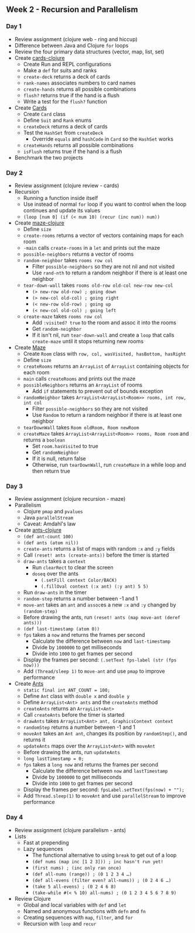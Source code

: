 ## Week 2 - Recursion and Parallelism

### Day 1

* Review assignment (clojure web - ring and hiccup)
* Difference between Java and Clojure `for` loops
* Review the four primary data structures (vector, map, list, set)
* Create [cards-clojure](../projects/cards-clojure)
  * Create Run and REPL configurations
  * Make a `def` for suits and ranks
  * `create-deck` returns a deck of cards
  * `rank-names` associates numbers to card names
  * `create-hands` returns all possible combinations
  * `flush?` returns true if the hand is a flush
  * Write a test for the `flush?` function
* Create [Cards](../projects/Cards)
  * Create `Card` class
  * Define `Suit` and `Rank` enums
  * `createDeck` returns a deck of cards
  * Test the `HashSet` from `createDeck`
    * Override `equals` and `hashCode` in `Card` so the `HashSet` works
  * `createHands` returns all possible combinations
  * `isFlush` returns true if the hand is a flush
* Benchmark the two projects

### Day 2

* Review assignment (clojure review - cards)
* Recursion
  * Running a function inside itself
  * Use instead of normal `for` loop if you want to control when the loop continues and update its values
  * `(loop [num 0] (if (< num 10) (recur (inc num)) num))`
* Create [maze-clojure](../projects/maze-clojure)
  * Define `size`
  * `create-rooms` returns a vector of vectors containing maps for each room
  * `-main` calls `create-rooms` in a `let` and prints out the maze
  * `possible-neighbors` returns a vector of rooms
  * `random-neighbor` takes `rooms row col`
    * Filter `possible-neighbors` so they are not nil and not visited
    * Use `rand-nth` to return a random neighbor if there is at least one neighbor
  * `tear-down-wall` takes `rooms old-row old-col new-row new-col`
    * `(> new-row old-row) ; going down`
    * `(> new-col old-col) ; going right`
    * `(< new-row old-row) ; going up`
    * `(< new-col old-col) ; going left`
  * `create-maze` takes `rooms row col`
    * Add `:visited? true` to the room and assoc it into the rooms
    * Get `random-neighbor`
    * If it isn't nil, run `tear-down-wall` and create a `loop` that calls `create-maze` until it stops returning new rooms
* Create [Maze](../projects/Maze)
  * Create `Room` class with `row, col, wasVisited, hasBottom, hasRight`
  * Define `size`
  * `createRooms` returns an `ArrayList` of `ArrayList` containing objects for each room
  * `main` calls `createRooms` and prints out the maze
  * `possibleNeighbors` returns an `ArrayList` of rooms
    * Add `if` statements to prevent out of bounds exception
  * `randomNeighbor` takes `ArrayList<ArrayList<Room>> rooms, int row, int col`
    * Filter `possible-neighbors` so they are not visited
    * Use `Random` to return a random neighbor if there is at least one neighbor
  * `tearDownWall` takes `Room oldRoom, Room newRoom`
  * `createMaze` takes `ArrayList<ArrayList<Room>> rooms, Room room` and returns a `boolean`
    * Set `room.hasVisited` to true
    * Get `randomNeighbor`
    * If it is null, return false
    * Otherwise, run `tearDownWall`, run `createMaze` in a while loop and then return true

### Day 3

* Review assignment (clojure recursion - maze)
* Parallelism
  * Clojure `pmap` and `pvalues`
  * Java `parallelStream`
  * Caveat: Amdahl's law
* Create [ants-clojure](../projects/ants-clojure)
  * `(def ant-count 100)`
  * `(def ants (atom nil))`
  * `create-ants` returns a list of maps with random `:x` and `:y` fields
  * Call `(reset! ants (create-ants))` before the timer is started
  * `draw-ants` takes a `context`
    * Run `clearRect` to clear the screen
    * `doseq` over the ants
      * `(.setFill context Color/BACK)`
      * `(.fillOval context (:x ant) (:y ant) 5 5)`
  * Run `draw-ants` in the timer
  * `random-step` returns a number between -1 and 1
  * `move-ant` takes an `ant` and `assoc`es a new `:x` and `:y` changed by `(random-step)`
  * Before drawing the ants, run `(reset! ants (map move-ant (deref ants)))`
  * `(def last-timestamp (atom 0))`
  * `fps` takes a `now` and returns the frames per second
    * Calculate the difference between `now` and `last-timestamp`
    * Divide by `1000000` to get milliseconds
    * Divide into `1000` to get frames per second
  * Display the frames per second: `(.setText fps-label (str (fps now)))`
  * Add `(Thread/sleep 1)` to `move-ant` and use `pmap` to improve performance
* Create [Ants](../projects/Ants)
  * `static final int ANT_COUNT = 100;`
  * Define `Ant` class with `double x` and `double y`
  * Define `ArrayList<Ant> ants` and the `createAnts` method
  * `createAnts` returns an `ArrayList<Ant>`
  * Call `createAnts` before the timer is started
  * `drawAnts` takes `ArrayList<Ant> ant, GraphicsContext context`
  * `randomStep` returns a number between -1 and 1
  * `moveAnt` takes an `Ant ant`, changes its position by `randomStep()`, and returns it
  * `updateAnts` maps over the `ArrayList<Ant>` with `moveAnt`
  * Before drawing the ants, run `updateAnts`
  * `long lastTimestamp = 0;`
  * `fps` takes a `long now` and returns the frames per second
    * Calculate the difference between `now` and `lastTimestamp`
    * Divide by `1000000` to get milliseconds
    * Divide into `1000` to get frames per second
  * Display the frames per second: `fpsLabel.setText(fps(now) + "");`
  * Add `Thread.sleep(1)` to `moveAnt` and use `parallelStream` to improve performance

### Day 4

* Review assignment (clojure parallelism - ants)
* Lists
  * Fast at prepending
  * Lazy sequences
    * The functional alternative to using `break` to get out of a loop
    * `(def nums (map inc [1 2 3])) ; inc hasn't run yet!`
    * `(first nums) ; (inc only ran once)`
    * `(def all-nums (range)) ; (0 1 2 3 4 …)`
    * `(def all-evens (filter even? all-nums)) ; (0 2 4 6 …)`
    * `(take 5 all-evens) ; (0 2 4 6 8)`
    * `(take-while #(< % 10) all-nums) ; (0 1 2 3 4 5 6 7 8 9)`
* Review Clojure
  * Global and local variables with `def` and `let`
  * Named and anonymous functions with `defn` and `fn`
  * Creating sequences with `map`, `filter`, and `for`
  * Recursion with `loop` and `recur`
